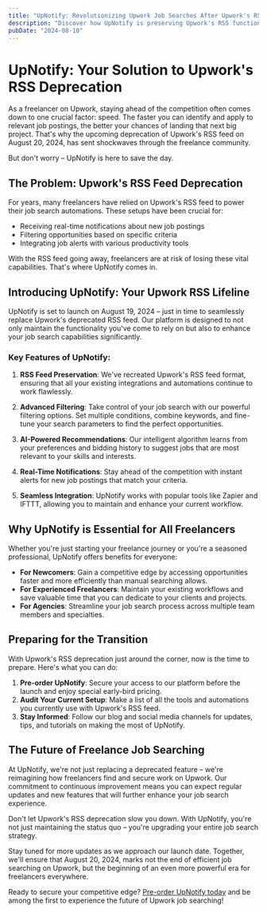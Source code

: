 ```yaml
---
title: "UpNotify: Revolutionizing Upwork Job Searches After Upwork's RSS Deprecation"
description: "Discover how UpNotify is preserving Upwork's RSS functionality and enhancing job search capabilities for freelancers. Learn about advanced filtering, AI-powered recommendations, and how to stay ahead in the competitive freelance market."
pubDate: "2024-08-10"
---
```


# UpNotify: Your Solution to Upwork's RSS Deprecation

As a freelancer on Upwork, staying ahead of the competition often comes down to one crucial factor: speed. The faster you can identify and apply to relevant job postings, the better your chances of landing that next big project. That's why the upcoming deprecation of Upwork's RSS feed on August 20, 2024, has sent shockwaves through the freelance community.

But don't worry – UpNotify is here to save the day.

## The Problem: Upwork's RSS Feed Deprecation

For years, many freelancers have relied on Upwork's RSS feed to power their job search automations. These setups have been crucial for:

- Receiving real-time notifications about new job postings
- Filtering opportunities based on specific criteria
- Integrating job alerts with various productivity tools

With the RSS feed going away, freelancers are at risk of losing these vital capabilities. That's where UpNotify comes in.

## Introducing UpNotify: Your Upwork RSS Lifeline

UpNotify is set to launch on August 19, 2024 – just in time to seamlessly replace Upwork's deprecated RSS feed. Our platform is designed to not only maintain the functionality you've come to rely on but also to enhance your job search capabilities significantly.

### Key Features of UpNotify:

1. **RSS Feed Preservation**: We've recreated Upwork's RSS feed format, ensuring that all your existing integrations and automations continue to work flawlessly.

2. **Advanced Filtering**: Take control of your job search with our powerful filtering options. Set multiple conditions, combine keywords, and fine-tune your search parameters to find the perfect opportunities.

3. **AI-Powered Recommendations**: Our intelligent algorithm learns from your preferences and bidding history to suggest jobs that are most relevant to your skills and interests.

4. **Real-Time Notifications**: Stay ahead of the competition with instant alerts for new job postings that match your criteria.

5. **Seamless Integration**: UpNotify works with popular tools like Zapier and IFTTT, allowing you to maintain and enhance your current workflow.

## Why UpNotify is Essential for All Freelancers

Whether you're just starting your freelance journey or you're a seasoned professional, UpNotify offers benefits for everyone:

- **For Newcomers**: Gain a competitive edge by accessing opportunities faster and more efficiently than manual searching allows.
- **For Experienced Freelancers**: Maintain your existing workflows and save valuable time that you can dedicate to your clients and projects.
- **For Agencies**: Streamline your job search process across multiple team members and specialties.

## Preparing for the Transition

With Upwork's RSS deprecation just around the corner, now is the time to prepare. Here's what you can do:

1. **Pre-order UpNotify**: Secure your access to our platform before the launch and enjoy special early-bird pricing.
2. **Audit Your Current Setup**: Make a list of all the tools and automations you currently use with Upwork's RSS feed.
3. **Stay Informed**: Follow our blog and social media channels for updates, tips, and tutorials on making the most of UpNotify.

## The Future of Freelance Job Searching

At UpNotify, we're not just replacing a deprecated feature – we're reimagining how freelancers find and secure work on Upwork. Our commitment to continuous improvement means you can expect regular updates and new features that will further enhance your job search experience.

Don't let Upwork's RSS deprecation slow you down. With UpNotify, you're not just maintaining the status quo – you're upgrading your entire job search strategy.

Stay tuned for more updates as we approach our launch date. Together, we'll ensure that August 20, 2024, marks not the end of efficient job searching on Upwork, but the beginning of an even more powerful era for freelancers everywhere.

Ready to secure your competitive edge? [Pre-order UpNotify today](https://buy.stripe.com/8wMdRX6JvggV7Kg288) and be among the first to experience the future of Upwork job searching!